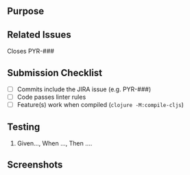 ## Purpose
<!-- Description of what has been added/changed -->

## Related Issues
Closes PYR-###

## Submission Checklist
- [ ] Commits include the JIRA issue (e.g. PYR-###)
- [ ] Code passes linter rules
- [ ] Feature(s) work when compiled (`clojure -M:compile-cljs`)

## Testing
<!-- Create a BDD style test script -->
1. Given..., When ..., Then ....

## Screenshots
<!-- Add a screen shot when UI changes are included -->


